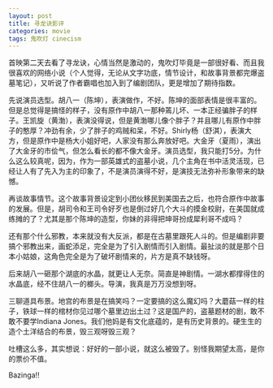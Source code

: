 ```yaml
---
layout: post
title: 寻龙诀影评
categories: movie
tags: 鬼吹灯 cinecism
---
```


首映第二天去看了寻龙诀，心情当然是激动的，鬼吹灯毕竟是一部很好看、而且我很喜欢的网络小说（个人觉得，无论从文字功底，情节设计，和故事背景都完爆盗墓笔记），又听说了作者霸唱也加入到了编剧团队，更是增加了期待指数。

先说演员选型。胡八一（陈坤），表演做作，不好。陈坤的面部表情是很丰富的。但是总觉得是搞怪的样子，没有原作中胡八一那种蔫儿坏、一本正经骗胖子的样子。王凯旋（黄渤），表演没得说，但是黄渤哪儿像个胖子？并且哪儿有原作中胖子的憨厚？冲劲有余，少了胖子的鸡贼和呆，不好。Shirly杨（舒淇），表演大方，但是原作中是杨大小姐好吧，人家没有那么奔放好吧。大金牙（夏雨），演出了大金牙的市侩气，但怎么看长的都不像大金牙。演员选型，我只能打5分。为什么这么较真呢，因为，作为一部英雄式的盗墓小说，几个主角在书中活灵活现，已经让人有了先入为主的印象了，不是演员演得不好，是演技无法弥补形象带来的缺憾。

再谈故事情节。这个故事背景设定到小团伙移民到美国去之后，也符合原作中故事的发展。但是，胡司令和王司令好歹也是倒过好几个大斗的摸金校尉，在美国就成练摊的了？尤其是那个陈坤的造型，你妹的非得把坤哥扮成犀利哥不成吗？

还有那个什么邪教，本来就没有大反派，都是在古墓里跟死人斗的。但是编剧非要搞个邪教出来，画蛇添足，完全是为了引入剧情而引入剧情。最扯淡的就是那个日本小姑娘，这角色完全是为了破坏剧情来的，片方是真不缺钱呀。

后来胡八一砸那个湖底的水晶，就更让人无奈。简直是神剧情。一湖水都撑得住的水晶底，经不住胡八一的榔头。导演，我真是万万没想到呀。

三聊道具布景。地宫的布景是在搞笑吗？一定要搞的这么魔幻吗？大蘑菇一样的柱子，铁球一样的棺材你见过哪个墓里边出土过？这是国产的，盗墓题材的剧，敢不敢不要学Indiana Jones。我们他妈是有文化底蕴的，是有历史背景的。硬生生的造个土洋结合的布景，毁三观呀毁三观？

吐槽这么多，其实想说：好好的一部小说，就这么被毁了。别怪我期望太高，是你的票价不值。

Bazinga!!
       